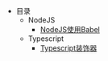 - 目录
    - NodeJS
       + [NodeJS使用Babel](https://github.com/godghdai/deployment-logs/blob/main/NodeJS%E4%BD%BF%E7%94%A8Babel.md)
    - Typescript
       + [Typescript装饰器](https://github.com/godghdai/deployment-logs/blob/main/Typescript%E8%A3%85%E9%A5%B0%E5%99%A8.md)
  
